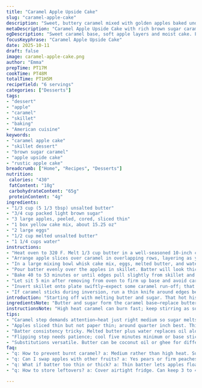 ```yaml
---
title: "Caramel Apple Upside Cake"
slug: "caramel-apple-cake"
description: "Sweet, buttery caramel mixed with golden apples baked under tender cake. A skillet dessert flipping the usual apple treat. Brown sugar softens into a syrupy base while apples turn tender but still hold shape. Cake layer cooks moist and rises just enough to hug the fruit beneath. Rustic, forgiving. Sub in coconut oil for butter to brighten flavors or swap apples for pears if that's what’s around. Timing based more on toothpick test than clock. Aroma cues—caramel smell thick, apples bubbling at edges. Texture contrast key—sticky base, tender fruit, soft crumb top. Perfect for ready-made cake mix but tweaks allowed. Inversion tricky but satisfying once mastered. A lesson in watching, smelling, knowing when done beyond numbers."
metaDescription: "Caramel Apple Upside Cake with rich brown sugar caramel, tender apple slices, and moist cake baked in skillet. Rustic, forgiving dessert with apples poaching under cake."
ogDescription: "Sweet caramel base, soft apple layers and moist cake. Flip skillet carefully. Rich brown sugar caramel bubbles guide timing. Rustic apple upside-down treat."
focusKeyphrase: "Caramel Apple Upside Cake"
date: 2025-10-11
draft: false
image: caramel-apple-cake.png
author: "Emma"
prepTime: PT17M
cookTime: PT48M
totalTime: PT1H5M
recipeYield: "6 servings"
categories: ["Desserts"]
tags:
- "dessert"
- "apple"
- "caramel"
- "skillet"
- "baking"
- "American cuisine"
keywords:
- "caramel apple cake"
- "skillet dessert"
- "brown sugar caramel"
- "apple upside cake"
- "rustic apple cake"
breadcrumb: ["Home", "Recipes", "Desserts"]
nutrition: 
 calories: "430"
 fatContent: "18g"
 carbohydrateContent: "65g"
 proteinContent: "4g"
ingredients:
- "1/3 cup (5 1/3 tbsp) unsalted butter"
- "3/4 cup packed light brown sugar"
- "3 large apples, peeled, cored, sliced thin"
- "1 box yellow cake mix, about 15.25 oz"
- "2 large eggs"
- "1/2 cup melted unsalted butter"
- "1 1/4 cups water"
instructions:
- "Heat oven to 320 F. Melt 1/3 cup butter in a well-seasoned 10-inch cast-iron skillet over medium. Add brown sugar; stir constantly until caramel smooth, bubbling thickly. Watch for slight bubbling around edges—not burning. Remove from heat promptly or caramel will darken too much."
- "Arrange apple slices over caramel in overlapping rows, layering as you see fit. No need for perfection, just complete coverage. Apples release juice in the oven, cooking gently in caramel bath without becoming mushy."
- "In a large mixing bowl whisk cake mix, eggs, melted butter, and water until smooth but don’t overbeat or you’ll toughen the crumb. The melted butter gives a richer texture than oil alone—don’t skip."
- "Pour batter evenly over the apples in skillet. Batter will look thick but spreads during baking—resist poking or spreading manually."
- "Bake 40 to 53 minutes or until edges pull slightly from skillet and toothpick inserted near center comes out with a few moist crumbs but no wet batter. Visual: top should gain golden hue, slightly puffed but not cracked."
- "Let sit 5 min after removing from oven to firm up base and avoid caramel spill. Keep a sturdy plate or cutting board ready for inversion."
- "Invert skillet onto plate swiftly—expect some caramel run-off; that’s normal, embrace the mess. Let cool a bit more before slicing to keep apples intact."
- "If caramel sticks during inversion, run a thin knife around edges before flipping next time or brush skillet edges with neutral oil before starting caramel step."
introduction: "Starting off with melting butter and sugar. That hot hiss, the unctuous aroma telling you caramel is waking up. Learned early to keep an eye or the sugar scorches fast. Apples sliced not too thick—if too thin, they turn to mush, too thick they won’t soften. Layering apples right on caramel means they slowly poach, juicier than just baking raw. Cake batter on top—bulk store mix works here but melted butter instead of oil adds bite and moistness. Water quantity tweaked for texture. The bake smells like fall and patience. The flip, that’s where nerves jump. Not careful = caramel catastrophe. But when perfect—sticky sweetness, tender apples, airy cake crust. An old skillet, a bit worn, refuses to stick; some new pans won’t behave same way, something to note for gear."
ingredientsNote: "Butter and sugar form the caramel base—replace butter with coconut oil for a tropical note or ghee for nuttier depth. Brown sugar could be switched to muscovado for richer flavor. Apples should be firm like Granny Smith or Honeycrisp. Subbing pears or even firm peaches works but adjust sugar down slightly—fruits differ in sweetness. Cake mix convenient; a scratch blend is possible but expect more hands-on. Be precise on eggs—too many dry batter, too few, dense cake. Water: classic is 1 cup but adding a quarter cup more here helps batter coat apples better. Cast iron recommended for heat retention and browning but heavy; grease skillet edges well or caramel attacks. No skillet? Ovenproof pan will do but caramel-stick risk rises."
instructionsNote: "High heat caramel can burn fast; keep stirring as soon as sugar melts. Remove right after smooth bubbles appear around edges. Apples arranged on caramel create natural syrupy layer beneath cake—not just topping. Pour batter gently to avoid moving apples. Bake time somewhat loose—start checking at 38 minutes. Watch cake edges shrink slightly away from skillet as sign of doneness. Toothpick must show moist crumbs, never raw batter. Cool briefly before flipping or cake will stick or break. Flipping too soon risks mess and broken cake. Use a larger plate to catch overflow and maintain shape. Knife run around edge before baking prevents caramel hardness traps. Batter consistency matters—too thin causes apples to float; too thick, dense cake. A little practice prevails."
tips:
- "Caramel step demands attention—heat just right medium so sugar melts slowly, bubbles appear at edges, thick but not dark then pull off stove fast. Too hot, caramel burns bitter. Keep stirring steady, aroma shifts from sharp sugary smell to deep buttery scent. Timing matters here; wait for caramel to thicken but don’t wait past amber color Tips: watch bubbles size, edges first, color shifts slowly."
- "Apples sliced thin but not paper thin; around quarter inch best. Thinner means soft mush, thicker means undercooked center. Overlapping apples create natural syrup bath when baked. Juice seeps out, blends with caramel, keeps fruit tender without soggy. Layer unevenly no problem. The benefit of cast iron skillet, holds heat constant, helps apples cook evenly but grease edges well to avoid burnt caramel sticking."
- "Batter consistency tricky. Melted butter plus water replaces oil alone, richer mouthfeel. Whisk but don’t overbeat–mix smooth but lumpy batter toughens crumb. Pour gently onto apple layer. Batter will look thick like pudding, bake spreads it. Resist poking. Bake 40–53 min but start toothpick check at 38 min. Visual cues: edges shrink just off pan, top puffs but doesn’t crack, color golden warm."
- "Flipping step needs patience; cool five minutes minimum or base sticks, spills caramel mess. Use firm plate larger than skillet, quickly invert skillet over plate, some drip normal. Knife run around edges before baking reduces caramel glue traps, helps flip smoother. Brushing pan edges with neutral oil before caramel prevents stuck parts. If caramel sticks badly next time, try smaller heat for sugar melt or more salt butter balance reduces stickiness."
- "Substitutions versatile. Butter can be coconut oil or ghee for different aroma textures, adjust sugar slightly if using pears or firm peaches instead of apples–fruits differ in sweetness water quantity may vary to keep batter thick. Cake mix quick but homemade cake batters work, expect longer mix time. Skillet heavy, but ovenproof pan fine. Just grease well, watch caramel darken faster on thinner pans."
faq:
- "q: How to prevent burnt caramel? a: Medium rather than high heat. Sugar melts, bubbles at edges tell you when to pull off. Stir constantly no breaks. Dark amber color just before removes. Remove quick or bitter burnt notes. Watch edges carefully not center only."
- "q: Can I swap apples with other fruits? a: Yes pears or firm peaches work good. Adjust sugar a bit down since pears sweeter. Texture changes though, pears soften less. Slices thickness same. Try firm fruits only or baking outcome tougher, may absorbs more moisture."
- "q: What if batter too thin or thick? a: Thin batter lets apples float, cake dense and gummy. Thick batter spreads slow but thick cake, sometimes undercooks inside. Water affects thickness, melted butter gives richness. Test by pouring if runny add mix. Thick feel desirable but don’t overbeat."
- "q: How to store leftovers? a: Cover airtight fridge. Can keep 3 to 4 days. Rewarm in oven 300F few minutes to revive caramel crust. Freezing possible wrapped well but caramel texture changes, can separate. Real talk—best is fresh but cold cake still tasty."

---
```

